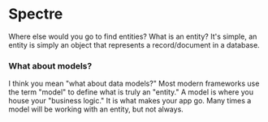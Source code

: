 # Spectre
Where else would you go to find entities? What is an entity? It's simple, an entity is simply an object that represents
a record/document in a database.

### What about models?
I think you mean "what about data models?" Most modern frameworks use the term "model" to define what is truly an "entity."
A model is where you house your "business logic." It is what makes your app go. Many times a model will be working with
 an entity, but not always.

